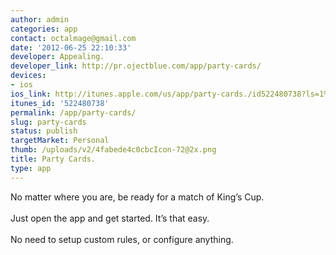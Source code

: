 ```yaml
---
author: admin
categories: app
contact: octalmage@gmail.com
date: '2012-06-25 22:10:33'
developer: Appealing.
developer_link: http://pr.ojectblue.com/app/party-cards/
devices: 
- ios
ios_link: http://itunes.apple.com/us/app/party-cards./id522480738?ls=1%26mt=8
itunes_id: '522480738'
permalink: /app/party-cards/
slug: party-cards
status: publish
targetMarket: Personal
thumb: /uploads/v2/4fabede4c0cbcIcon-72@2x.png
title: Party Cards.
type: app
---
```


No matter where you are, be ready for a match of King’s Cup.<br />
<br />
Just open the app and get started. It’s that easy.<br />
<br />
No need to setup custom rules, or configure anything.